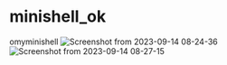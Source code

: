 # minishell_ok
omyminishell
![Screenshot from 2023-09-14 08-24-36](https://github.com/takkeshikuro/minishell_42/assets/132231882/0ae2d495-4bc7-463c-a496-6844e6c7510e)
![Screenshot from 2023-09-14 08-27-15](https://github.com/takkeshikuro/minishell_42/assets/132231882/9fca65b8-0966-41c6-b587-ccc06f0fb2f3)

